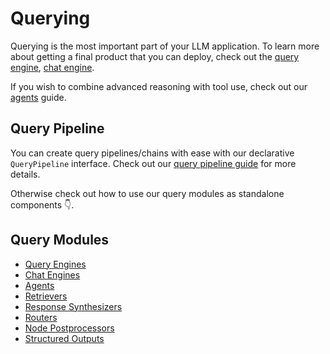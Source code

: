 # Querying

Querying is the most important part of your LLM application. To learn more about getting a final product that you can deploy, check out the [query engine](../deploying/query_engine/index.md), [chat engine](../deploying/chat_engines/index.md).

If you wish to combine advanced reasoning with tool use, check out our [agents](../deploying/agents/index.md) guide.

## Query Pipeline

You can create query pipelines/chains with ease with our declarative `QueryPipeline` interface. Check out our [query pipeline guide](pipeline/index.md) for more details.

Otherwise check out how to use our query modules as standalone components 👇.

## Query Modules

- [Query Engines](../deploying/query_engine/index.md)
- [Chat Engines](../deploying/chat_engines/index.md)
- [Agents](../deploying/agents/index.md)
- [Retrievers](../querying/retriever/index.md)
- [Response Synthesizers](../querying/response_synthesizers/index.md)
- [Routers](../querying/router/index.md)
- [Node Postprocessors](../querying/node_postprocessors/index.md)
- [Structured Outputs](../querying/structured_outputs/structured_outputs.md)
